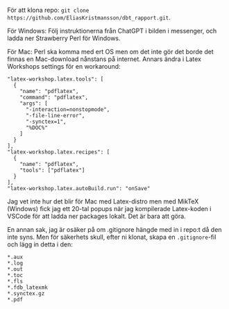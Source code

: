 För att klona repo: ```git clone https://github.com/EliasKristmansson/dbt_rapport.git```.

För Windows: Följ instruktionerna från ChatGPT i bilden i messenger, och ladda ner Strawberry Perl för Windows.

För Mac: Perl ska komma med ert OS men om det inte gör det borde det finnas en Mac-download nånstans på internet. Annars ändra i Latex Workshops settings för en workaround: 
```
"latex-workshop.latex.tools": [
  {
    "name": "pdflatex",
    "command": "pdflatex",
    "args": [
      "-interaction=nonstopmode",
      "-file-line-error",
      "-synctex=1",
      "%DOC%"
    ]
  }
],
"latex-workshop.latex.recipes": [
  {
    "name": "pdflatex",
    "tools": ["pdflatex"]
  }
],
"latex-workshop.latex.autoBuild.run": "onSave"
```

Jag vet inte hur det blir för Mac med Latex-distro men med MikTeX (Windows) fick jag ett 20-tal popups när jag kompilerade Latex-koden i VSCode för att ladda ner packages lokalt. Det är bara att göra.

En annan sak, jag är osäker på om .gitignore hängde med in i repo:t då den inte syns. Men för säkerhets skull, efter ni klonat, skapa en ```.gitignore```-fil och lägg in detta i den: 
```
*.aux
*.log
*.out
*.toc
*.fls
*.fdb_latexmk
*.synctex.gz
*.pdf
```
